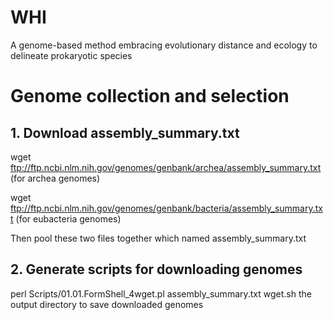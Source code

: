 # WHI
A genome-based method embracing evolutionary distance and ecology to delineate prokaryotic species

# Genome collection and selection
## 1. Download assembly_summary.txt
wget ftp://ftp.ncbi.nlm.nih.gov/genomes/genbank/archea/assembly_summary.txt (for archea genomes)

wget ftp://ftp.ncbi.nlm.nih.gov/genomes/genbank/bacteria/assembly_summary.txt (for eubacteria genomes)

Then pool these two files together which named assembly_summary.txt

## 2. Generate scripts for downloading genomes
perl Scripts/01.01.FormShell_4wget.pl assembly_summary.txt <outdir> wget.sh
<outdir> the output directory to save downloaded genomes

